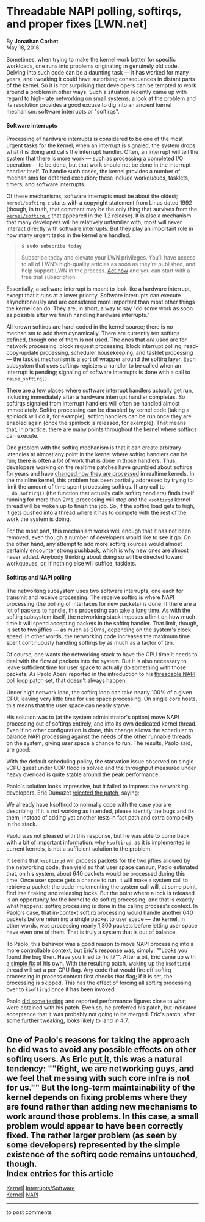 # Threadable NAPI polling, softirqs, and proper fixes [LWN.net]

By **Jonathan Corbet**  
May 18, 2016 

Sometimes, when trying to make the kernel work better for specific workloads, one runs into problems originating in genuinely old code. Delving into such code can be a daunting task — it has worked for many years, and tweaking it could have surprising consequences in distant parts of the kernel. So it is not surprising that developers can be tempted to work around a problem in other ways. Such a situation recently came up with regard to high-rate networking on small systems; a look at the problem and its resolution provides a good excuse to dig into an ancient kernel mechanism: software interrupts or "softirqs". 

#### Software interrupts

Processing of hardware interrupts is considered to be one of the most urgent tasks for the kernel; when an interrupt is signaled, the system drops what it is doing and calls the interrupt handler. Often, an interrupt will tell the system that there is more work — such as processing a completed I/O operation — to be done, but that work should not be done in the interrupt handler itself. To handle such cases, the kernel provides a number of mechanisms for deferred execution; these include workqueues, tasklets, timers, and software interrupts. 

Of these mechanisms, software interrupts must be about the oldest; `kernel/softirq.c` starts with a copyright statement from Linus dated 1992 (though, in truth, that comment may be the only thing that survives from the [`kernel/softirq.c`](/Articles/687726/) that appeared in the 1.2 release). It is also a mechanism that many developers will be relatively unfamiliar with; most will never interact directly with software interrupts. But they play an important role in how many urgent tasks in the kernel are handled. 

> **`$ sudo subscribe today`**
> 
> Subscribe today and elevate your LWN privileges. You’ll have access to all of LWN’s high-quality articles as soon as they’re published, and help support LWN in the process. [Act now](https://lwn.net/Promo/nst-sudo/claim) and you can start with a free trial subscription. 

Essentially, a software interrupt is meant to look like a hardware interrupt, except that it runs at a lower priority. Software interrupts can execute asynchronously and are considered more important than most other things the kernel can do. They are, in short, a way to say "do some work as soon as possible after we finish handling hardware interrupts." 

All known softirqs are hard-coded in the kernel source; there is no mechanism to add them dynamically. There are currently ten softirqs defined, though one of them is not used. The ones that _are_ used are for network processing, block request processing, block interrupt polling, read-copy-update processing, scheduler housekeeping, and tasklet processing — the tasklet mechanism is a sort of wrapper around the softirq layer. Each subsystem that uses softirqs registers a handler to be called when an interrupt is pending; signaling of software interrupts is done with a call to `raise_softirq()`. 

There are a few places where software interrupt handlers actually get run, including immediately after a hardware interrupt handler completes. So softirqs signaled from interrupt handlers will often be handled almost immediately. Softirq processing can be disabled by kernel code (taking a spinlock will do it, for example); softirq handlers can be run once they are enabled again (once the spinlock is released, for example). That means that, in practice, there are many points throughout the kernel where softirqs can execute. 

One problem with the softirq mechanism is that it can create arbitrary latencies at almost any point in the kernel where softirq handlers can be run; there is often a _lot_ of work that is done in those handlers. Thus, developers working on the realtime patches have grumbled about softirqs for years and have [changed how they are processed](/Articles/520076/) in realtime kernels. In the mainline kernel, this problem has been partially addressed by trying to limit the amount of time spent processing softirqs. If any call to `__do_softirq()` (the function that actually calls softirq handlers) finds itself running for more than 2ms, processing will stop and the `ksoftirqd` kernel thread will be woken up to finish the job. So, if the softirq load gets to high, it gets pushed into a thread where it has to compete with the rest of the work the system is doing. 

For the most part, this mechanism works well enough that it has not been removed, even though a number of developers would like to see it go. On the other hand, any attempt to add more softirq sources would almost certainly encounter strong pushback, which is why new ones are almost never added. Anybody thinking about doing so will be directed toward workqueues, or, if nothing else will suffice, tasklets. 

#### Softirqs and NAPI polling

The networking subsystem uses two software interrupts, one each for transmit and receive processing. The receive softirq is where NAPI processing (the polling of interfaces for new packets) is done. If there are a lot of packets to handle, this processing can take a long time. As with the softirq subsystem itself, the networking stack imposes a limit on how much time it will spend accepting packets in the softirq handler. That limit, though, is set to two jiffies — as much as 20ms, depending on the system's clock speed. In other words, the networking code increases the maximum time spent continuously handling softirqs by as much as a factor of ten. 

Of course, one wants the networking stack to have the CPU time it needs to deal with the flow of packets into the system. But it is also necessary to leave sufficient time for user space to actually do something with those packets. As Paolo Abeni reported in the introduction to his [threadable NAPI poll loop patch set](/Articles/686985/), that doesn't always happen: 

Under high network load, the softirq loop can take nearly 100% of a given CPU, leaving very little time for use space processing. On single core hosts, this means that the user space can nearly starve. 

His solution was to (at the system administrator's option) move NAPI processing out of softirqs entirely, and into its own dedicated kernel thread. Even if no other configuration is done, this change allows the scheduler to balance NAPI processing against the needs of the other runnable threads on the system, giving user space a chance to run. The results, Paolo said, are good: 

With the default scheduling policy, the starvation issue observed on single vCPU guest under UDP flood is solved and the throughput measured under heavy overload is quite stable around the peak performance. 

Paolo's solution looks impressive, but it failed to impress the networking developers. Eric Dumazet [rejected the patch](/Articles/687629/), saying: 

We already have ksoftirqd to normally cope with the case you are describing. If it is not working as intended, please identify the bugs and fix them, instead of adding yet another tests in fast path and extra complexity in the stack. 

Paolo was not pleased with this response, but he was able to come back with a bit of important information: why `ksoftirqd`, as it is implemented in current kernels, is not a sufficient solution to the problem. 

It seems that `ksoftirqd` will process packets for the two jiffies allowed by the networking code, then yield so that user space can run; Paolo estimated that, on his system, about 640 packets would be processed during this time. Once user space gets a chance to run, it will make a system call to retrieve a packet; the code implementing the system call will, at some point, find itself taking and releasing locks. But the point where a lock is released is an opportunity for the kernel to do softirq processing, and that is exactly what happens: softirq processing is done in the calling process's context. In Paolo's case, that in-context softirq processing would handle another 640 packets before returning a single packet to user space — the kernel, in other words, was processing nearly 1,300 packets before letting user space have even one of them. That is truly a system that is out of balance. 

To Paolo, this behavior was a good reason to move NAPI processing into a more controllable context, but Eric's [response](/Articles/687630/) was, simply: ""Looks you found the bug then. Have you tried to fix it?"". After a bit, Eric came up with [a simple fix](/Articles/687631/) of his own. With the resulting patch, waking up the `ksoftirqd` thread will set a per-CPU flag. Any code that would fire off softirq processing in process context first checks that flag; if it is set, the processing is skipped. This has the effect of forcing all softirq processing over to `ksoftirqd` once it has been invoked. 

Paolo [did some testing](/Articles/687633/) and reported performance figures close to what were obtained with his patch. Even so, he preferred his patch, but indicated acceptance that it was probably not going to be merged. Eric's patch, after some further tweaking, looks likely to land in 4.7. 

One of Paolo's reasons for taking the approach he did was to avoid any possible effects on other softirq users. As Eric [put it](/Articles/687634/), this was a natural tendency: ""Right, we are networking guys, and we feel that messing with such core infra is not for us."" But the long-term maintainability of the kernel depends on fixing problems where they are found rather than adding new mechanisms to work around those problems. In this case, a small problem would appear to have been correctly fixed. The rather larger problem (as seen by some developers) represented by the simple existence of the softirq code remains untouched, though.  
Index entries for this article  
---  
[Kernel](/Kernel/Index)| [Interrupts/Software](/Kernel/Index#Interrupts-Software)  
[Kernel](/Kernel/Index)| [NAPI](/Kernel/Index#NAPI)  
  


* * *

to post comments 
